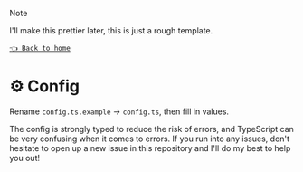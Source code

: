 > [!NOTE]
> I'll make this prettier later, this is just a rough template.

[`👈 Back to home`](../README.md)

# ⚙️ Config

Rename `config.ts.example` → `config.ts`, then fill in values.  

The config is strongly typed to reduce the risk of errors, and TypeScript can be very confusing when it comes to errors. If you run into any issues, don't hesitate to open up a new issue in this repository and I'll do my best to help you out!

